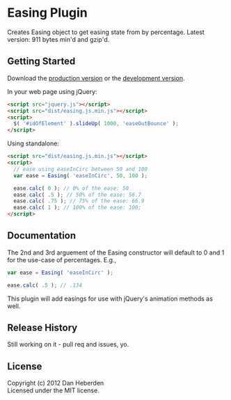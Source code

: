 # Easing Plugin

Creates Easing object to get easing state from by percentage. Latest
version: 911 bytes min'd and gzip'd.

## Getting Started
Download the [production version][min] or the [development version][max].

[min]: https://raw.github.com/danheberden/easing.js/master/dist/easing.js.min.js
[max]: https://raw.github.com/danheberden/easing.js/master/dist/easing.js.js

In your web page using jQuery:

```html
<script src="jquery.js"></script>
<script src="dist/easing.js.min.js"></script>
<script>
  $( '#idOfElement' ).slideUp( 1000, 'easeOutBounce' );
</script>
```

Using standalone:

```html
<script src="dist/easing.js.min.js"></script>
<script>
  // ease using easeInCirc between 50 and 100
  var ease = Easing( 'easeInCirc', 50, 100 );

  ease.calc( 0 ); // 0% of the ease: 50
  ease.calc( .5 ); // 50% of the ease: 56.7
  ease.calc( .75 ); // 75% of the ease: 66.9
  ease.calc( 1 ); // 100% of the ease: 100;
</script>
```


## Documentation

The 2nd and 3rd arguement of the Easing constructor will default to 0
and 1 for the use-case of percentages. E.g.,

```javascript
var ease = Easing( 'easeInCirc' );

ease.calc( .5 ); // .134
```

This plugin will add easings for use with jQuery's animation methods as
well. 


## Release History
Still working on it - pull req and issues, yo.

## License
Copyright (c) 2012 Dan Heberden  
Licensed under the MIT license.
